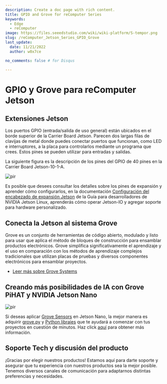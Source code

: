 ```yaml
---
description: Create a doc page with rich content.
title: GPIO and Grove for reComputer Series
keywords:
  - Edge
  - reComputer 
image: https://files.seeedstudio.com/wiki/wiki-platform/S-tempor.png
slug: /reComputer_Jetson_Series_GPIO_Grove
last_update:
  date: 11/21/2022
  author: w0x7ce

no_comments: false # for Disqus

---
```


# GPIO y Grove para reComputer Jetson

## Extensiones Jetson

Los puertos GPIO (entrada/salida de uso general) están ubicados en el borde superior de la Carrier Board Jetson. Parecen dos largas filas de clavijas de metal donde puedes conectar puertos que funcionan, como LED e interruptores, a la placa para controlarlos mediante un programa que crees. Estos pines se pueden utilizar para entradas y salidas.

La siguiente figura es la descripción de los pines del GPIO de 40 pines en la Carrier Board Jetson-10-1-A.

<p style={{textAlign: 'center'}}><img src="https://files.seeedstudio.com/wiki/reComputer-Jetson-Nano/59.png" alt="pir" width={500} height="auto" /></p>

Es posible que desees consultar los detalles sobre los pines de expansión y aprender cómo configurarlos, en la documentación [Configuración del encabezado de expansión Jetson](https://docs.nvidia.com/jetson/l4t/index.html#page/Tegra%20Linux%20Driver%20Package%20Development%20Guide/hw_setup_jetson_io.html#) de la Guía para desarrolladores de NVIDIA Jetson Linux, aprenderás cómo operar Jetson-IO y agregar soporte para hardware personalizado.

## Conecta la Jetson al sistema Grove

Grove es un conjunto de herramientas de código abierto, modulado y listo para usar que aplica el método de bloques de construcción para ensamblar productos electrónicos. Grove simplifica significativamente el aprendizaje y el uso en comparación con los métodos de aprendizaje complejos tradicionales que utilizan placas de pruebas y diversos componentes electrónicos para ensamblar proyectos.

- [Leer más sobre Grove Systems](https://wiki.seeedstudio.com/cn/Grove/)

## Creando más posibilidades de IA con Grove PiHAT y NVIDIA Jetson Nano

<p style={{textAlign: 'center'}}><img src="https://files.seeedstudio.com/wiki/recomputerzhongwen/regpio.jpg" alt="pir" width={500} height="auto" /></p>

Si deseas aplicar [Grove Sensors](https://www.seeedstudio.com/category/Grove-c-1003.html) en Jetson Nano, la mejor manera es adquirir [grove.py](https://github.com/Seeed-Studio/grove.py/blob/master/doc/README.md) y [Python libraies](https://github.com/Seeed-Studio/grove.py/blob/master/doc/README.md) que te ayudará a comenzar con tus proyectos en cuestión de minutos. Haz click [aquí](https://www.seeedstudio.com/blog/2019/06/13/create-more-ai-possibilities-with-grove-pihat-for-nvidia-jetson-nano/) para obtener más información.

## Soporte Tech y discusión del producto

¡Gracias por elegir nuestros productos! Estamos aquí para darte soporte y asegurar que tu experiencia con nuestros productos sea la mejor posible. Tenemos diversos canales de comunicación para adaptarnos distintas preferencias y necesidades.

<div class="button_tech_support_container">
<a href="https://forum.seeedstudio.com/" class="button_forum"></a> 
<a href="https://www.seeedstudio.com/contacts" class="button_email"></a>
</div>

<div class="button_tech_support_container">
<a href="https://discord.gg/eWkprNDMU7" class="button_discord"></a> 
<a href="https://github.com/Seeed-Studio/wiki-documents/discussions/69" class="button_discussion"></a>
</div>

